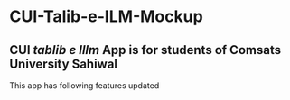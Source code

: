 # CUI-Talib-e-ILM-Mockup

## CUI *tablib e Illm* App is for students of Comsats University Sahiwal 
  This app has following features updated       
